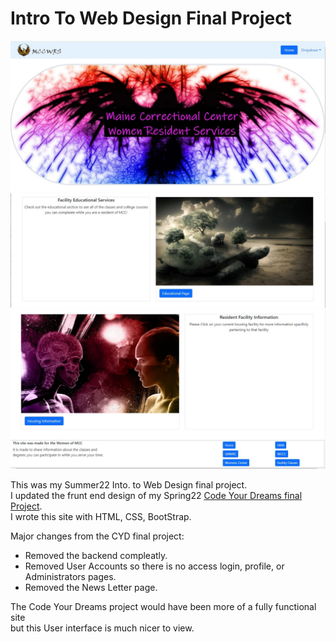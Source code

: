 # Intro To Web Design Final Project   
   
![Site Top](https://github.com/4-Leafs-Code/IntroToWebDesignFP/blob/main/WD1.jpg)   
![Site Middle](https://github.com/4-Leafs-Code/IntroToWebDesignFP/blob/main/WD2.jpg)   
![Site Bottom](https://github.com/4-Leafs-Code/IntroToWebDesignFP/blob/main/WD3.jpg)   
   
This was my Summer22 Into. to Web Design final project.     
I updated the frunt end design of my Spring22 [Code Your Dreams final Project](https://github.com/4-Leafs-Code/CYD-Final-Project/).    
I wrote this site with HTML, CSS, BootStrap.     
    
Major changes from the CYD final project:    
* Removed the backend compleatly.   
* Removed User Accounts so there is no access login, profile, or Administrators pages.    
* Removed the News Letter page.   
    
The Code Your Dreams project would have been more of a fully functional site      
but this User interface is much nicer to view.   
